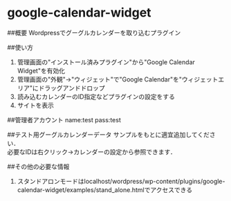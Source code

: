 google-calendar-widget
===
##概要
Wordpressでグーグルカレンダーを取り込むプラグイン

##使い方
1. 管理画面の"インストール済みプラグイン"から"Google Calendar Widget"を有効化  
2. 管理画面の"外観"->"ウィジェット"で"Google Calendar"を"ウィジェットエリア"にドラッグアンドドロップ  
3. 読み込むカレンダーのID指定などプラグインの設定をする
4. サイトを表示

##管理者アカウント
name:test pass:test

##テスト用グーグルカレンダーデータ
サンプルをもとに適宜追加してください．  
必要なIDは右クリック→カレンダーの設定から参照できます．

##その他の必要な情報
1. スタンドアロンモードはlocalhost/wordpress/wp-content/plugins/google-calendar-widget/examples/stand_alone.htmlでアクセスできる
